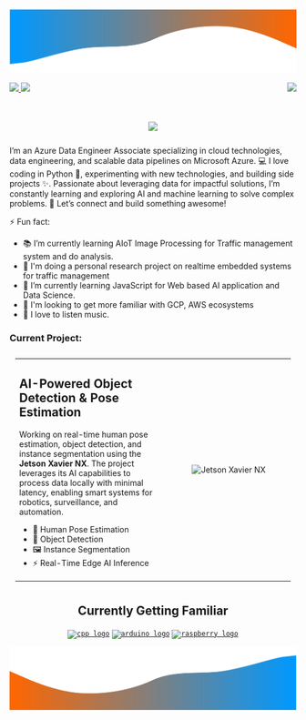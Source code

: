 ![alt text](./images/toplayer.svg)
<!-- Greeting -->
<div>
  <a href="mailto:cianojameselliot@gmail.com">
    <img src="https://img.shields.io/badge/Gmail-444444?style=for-the-badge&logo=gmail&logoColor=red" />
  </a>
  <a href="www.linkedin.com/in/james-elliot-ciano-4b2628187" target="_blank">
    <img src="https://img.shields.io/badge/LinkedIn-0077B5?style=for-the-badge&logo=linkedin&logoColor=white" target="_blank" />
  </a>
    <img align="right" src="https://visitor-badge.laobi.icu/badge?page_id=O-Ely-O.O-Ely-O" />
</div>
<!--Introduction -->
<h1 align="center">
    <img src="https://readme-typing-svg.herokuapp.com/?font=Righteous&size=34&center=true&vCenter=true&width=550&height=70&duration=4000&letterSpacing=2px&lines=Hey+There!+;+I'm+James!+👋;" />
</h1>

I’m an Azure Data Engineer Associate specializing in cloud technologies, data engineering, and scalable data pipelines on Microsoft Azure. 💻 I love coding in Python 🐍, experimenting with new technologies, and building side projects ✨. Passionate about leveraging data for impactful solutions, I’m constantly learning and exploring AI and machine learning to solve complex problems. 🚀 Let’s connect and build something awesome!

⚡ Fun fact:
- 📚 I’m currently learning AIoT Image Processing for Traffic management system and do analysis.
- 🔭 I'm doing a personal research project on realtime embedded systems for traffic management
- 🌱 I’m currently learning JavaScript for Web based AI application and Data Science.
- 🐝 I'm looking to get more familiar with GCP, AWS ecosystems
- :musical_note: I love to listen music.

### Current Project:
<table align="center" style="border: none; padding: 10px;">
  <tr>
    <td width="55%" align="left" style="border: none;">
      <h2>AI-Powered Object Detection & Pose Estimation</h2>
      <p>Working on real-time human pose estimation, object detection, and instance segmentation using the <strong>Jetson Xavier NX</strong>. The project leverages its AI capabilities to process data locally with minimal latency, enabling smart systems for robotics, surveillance, and automation.</p>
      <ul>
        <li>🤖 Human Pose Estimation</li>
        <li>🎯 Object Detection</li>
        <li>🖼️ Instance Segmentation</li>
        <li>⚡ Real-Time Edge AI Inference</li>
      </ul>
    </td>
    <td width="45%" align="center" style="border: none;">
      <img src="https://d29g4g2dyqv443.cloudfront.net/sites/default/files/akamai/embedded/images/jetsonNX/embedded-jetson-xavier-nx-devKit-diagrammed-image-v2.jpg" 
           alt="Jetson Xavier NX" width="640" height="320" class="shrinkToFit">
    </td>
  </tr>
</table>
<h2 align="center">Currently Getting Familiar</h2>
<p align="center">
<code><a href="https://isocpp.org/"><img height="40" src="https://upload.wikimedia.org/wikipedia/commons/thumb/1/18/ISO_C%2B%2B_Logo.svg/306px-ISO_C%2B%2B_Logo.svg.png" alt="cpp logo" /></a></code>
<code><a href="https://www.arduino.cc/"><img height="40" src="https://upload.wikimedia.org/wikipedia/commons/thumb/8/87/Arduino_Logo.svg/1280px-Arduino_Logo.svg.png" alt="arduino logo" /></a></code>
<code><a href="https://www.raspberrypi.org/"><img height="40" src="https://elinux.org/images/c/cb/Raspberry_Pi_Logo.svg" alt="raspberry logo" /></a></code>
</p>

![alt text](./images/btmlayer.svg)
